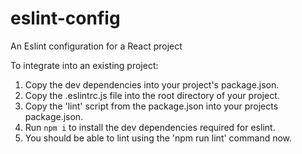 # eslint-config
An Eslint configuration for a React project

To integrate into an existing project: 
1. Copy the dev dependencies into your project's package.json.
2. Copy the .eslintrc.js file into the root directory of your project.
3. Copy the 'lint' script from the package.json into your projects package.json. 
3. Run `npm i` to install the dev dependencies required for eslint.
4. You should be able to lint using the 'npm run lint' command now.